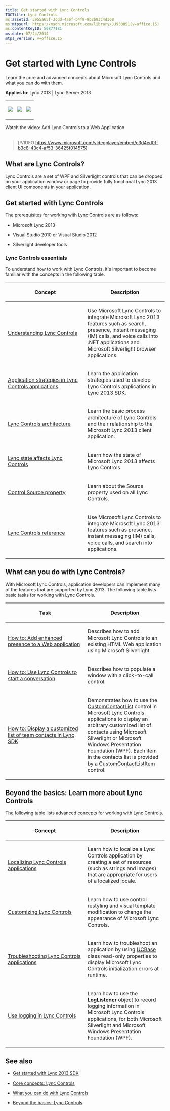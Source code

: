 ```yaml
---
title: Get started with Lync Controls
TOCTitle: Lync Controls
ms:assetid: 5955a65f-3cdd-4a6f-b4f9-9b2b93c4d368
ms:mtpsurl: https://msdn.microsoft.com/library/JJ933051(v=office.15)
ms:contentKeyID: 50877181
ms.date: 07/24/2014
mtps_version: v=office.15
---
```


# Get started with Lync Controls

Learn the core and advanced concepts about Microsoft Lync Controls and what you can do with them.



**Applies to**: Lync 2013 | Lync Server 2013



<table>
<colgroup>
<col style="width: 100%" />
</colgroup>
<tbody>
<tr class="odd">
<td><p><a href="get-started-with-lync-controls.md#GetStarted" class="uri"><img src="images/JJ933215.mod_icon_getstartbox(Office.15).gif"/></a>   <a href="get-started-with-lync-controls.md#WhatCanYouDo" class="uri"><img src="images/JJ933215.mod_icon_dobox(Office.15).gif"/></a>   <a href="get-started-with-lync-controls.md#BeyondTheBasics" class="uri"><img src="images/JJ933215.mod_icon_startbox(Office.15).gif"/></a></p></td>
</tr>
</tbody>
</table>

<div class="caption">
Watch the video: Add Lync Controls to a Web Application
</div>
<br />

> [!VIDEO https://www.microsoft.com/videoplayer/embed/c3d4ed0f-b3c8-43c4-af53-36425f014575]

<a name="GetStarted"></a> 
## What are Lync Controls?

Lync Controls are a set of WPF and Silverlight controls that can be dropped on your application window or page to provide fully functional Lync 2013 client UI components in your application.

## Get started with Lync Controls

The prerequisites for working with Lync Controls are as follows:

  - Microsoft Lync 2013

  - Visual Studio 2010 or Visual Studio 2012

  - Silverlight developer tools

### Lync Controls essentials

To understand how to work with Lync Controls, it's important to become familiar with the concepts in the following table.

<table>
<colgroup>
<col style="width: 50%" />
<col style="width: 50%" />
</colgroup>
<thead>
<tr class="header">
<th><p>Concept</p></th>
<th><p>Description</p></th>
</tr>
</thead>
<tbody>
<tr class="odd">
<td><p><a href="understanding-lync-controls.md">Understanding Lync Controls</a></p></td>
<td><p>Use Microsoft Lync Controls to integrate Microsoft Lync 2013 features such as search, presence, instant messaging (IM) calls, and voice calls into .NET applications and Microsoft Silverlight browser applications.</p></td>
</tr>
<tr class="even">
<td><p><a href="application-strategies-in-lync-controls-applications.md">Application strategies in Lync Controls applications</a></p></td>
<td><p>Learn the application strategies used to develop Lync Controls applications in Lync 2013 SDK.</p></td>
</tr>
<tr class="odd">
<td><p><a href="lync-controls-architecture.md">Lync Controls architecture</a></p></td>
<td><p>Learn the basic process architecture of Lync Controls and their relationship to the Microsoft Lync 2013 client application.</p></td>
</tr>
<tr class="even">
<td><p><a href="lync-state-affects-lync-controls.md">Lync state affects Lync Controls</a></p></td>
<td><p>Learn how the state of Microsoft Lync 2013 affects Lync Controls.</p></td>
</tr>
<tr class="odd">
<td><p><a href="control-source-property.md">Control Source property</a></p></td>
<td><p>Learn about the Source property used on all Lync Controls.</p></td>
</tr>
<tr class="even">
<td><p><a href="lync-controls-reference.md">Lync Controls reference</a></p></td>
<td><p>Use Microsoft Lync Controls to integrate Microsoft Lync 2013 features such as presence, instant messaging (IM) calls, voice calls, and search into applications.</p></td>
</tr>
</tbody>
</table>

<a name="WhatCanYouDo"></a> 
## What can you do with Lync Controls?

With Microsoft Lync Controls, application developers can implement many of the features that are supported by Lync 2013. The following table lists basic tasks for working with Lync Controls.

<table>
<colgroup>
<col style="width: 50%" />
<col style="width: 50%" />
</colgroup>
<thead>
<tr class="header">
<th><p>Task</p></th>
<th><p>Description</p></th>
</tr>
</thead>
<tbody>
<tr class="odd">
<td><p><a href="how-to-add-enhanced-presence-to-a-web-application.md">How to: Add enhanced presence to a Web application</a></p></td>
<td><p>Describes how to add Microsoft Lync Controls to an existing HTML Web application using Microsoft Silverlight.</p></td>
</tr>
<tr class="even">
<td><p><a href="how-to-use-lync-controls-to-start-a-conversation.md">How to: Use Lync Controls to start a conversation</a></p></td>
<td><p>Describes how to populate a window with a click-to-call control.</p></td>
</tr>
<tr class="odd">
<td><p><a href="how-to-display-a-customized-list-of-team-contacts-in-lync-sdk.md">How to: Display a customized list of team contacts in Lync SDK</a></p></td>
<td><p>Demonstrates how to use the <a href="https://msdn.microsoft.com/library/hh346321(v=office.15)">CustomContactList</a> control in Microsoft Lync Controls applications to display an arbitrary customized list of contacts using Microsoft Silverlight or Microsoft Windows Presentation Foundation (WPF). Each item in the contacts list is provided by a <a href="https://msdn.microsoft.com/library/hh346017(v=office.15)">CustomContactListItem</a> control.</p></td>
</tr>
</tbody>
</table>

<a name="BeyondTheBasics"></a> 

## Beyond the basics: Learn more about Lync Controls

The following table lists advanced concepts for working with Lync Controls.

<table>
<colgroup>
<col style="width: 50%" />
<col style="width: 50%" />
</colgroup>
<thead>
<tr class="header">
<th><p>Concept</p></th>
<th><p>Description</p></th>
</tr>
</thead>
<tbody>
<tr class="odd">
<td><p><a href="localizing-lync-controls-applications.md">Localizing Lync Controls applications</a></p></td>
<td><p>Learn how to localize a Lync Controls application by creating a set of resources (such as strings and images) that are appropriate for users of a localized locale.</p></td>
</tr>
<tr class="even">
<td><p><a href="customizing-lync-controls.md">Customizing Lync Controls</a></p></td>
<td><p>Learn how to use control restyling and visual template modification to change the appearance of Microsoft Lync Controls.</p></td>
</tr>
<tr class="odd">
<td><p><a href="troubleshooting-lync-controls-applications.md">Troubleshooting Lync Controls applications</a></p></td>
<td><p>Learn how to troubleshoot an application by using <a href="https://msdn.microsoft.com/library/hh364242(v=office.15)">UCBase</a> class read-only properties to display Microsoft Lync Controls initialization errors at runtime.</p></td>
</tr>
<tr class="even">
<td><p><a href="use-logging-in-lync-controls.md">Use logging in Lync Controls</a></p></td>
<td><p>Learn how to use the <strong>LogListener</strong> object to record logging information in Microsoft Lync Controls applications, for both Microsoft Silverlight and Microsoft Windows Presentation Foundation (WPF).</p></td>
</tr>
</tbody>
</table>

## See also

  - [Get started with Lync 2013 SDK](get-started-with-lync-2013-sdk.md)

  - [Core concepts: Lync Controls](core-concepts-lync-controls.md)

  - [What you can do with Lync Controls](what-you-can-do-with-lync-controls.md)

  - [Beyond the basics: Lync Controls](beyond-the-basics-lync-controls.md)

